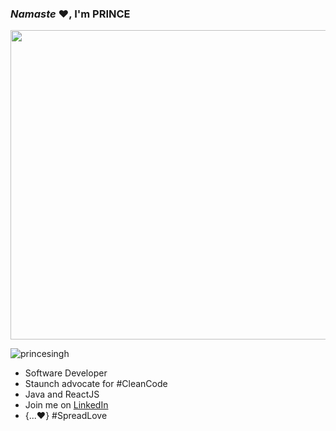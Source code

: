 ### ***Namaste*** ♥️, I'm PRINCE

<img
src="https://firebasestorage.googleapis.com/v0/b/prince-photos.appspot.com/o/My%20Post.jpg?alt=media&token=4d6fd8c8-c029-4f20-8fce-399990389883"
alt="" align="center"
width="770" height="495"
/>

<p align="left"> <img src="https://komarev.com/ghpvc/?username=cap-singh&label=Profile%20views&color=0e75b6&style=flat" alt="princesingh" /> </p>


- Software Developer
- Staunch advocate for #CleanCode
- Java and ReactJS
- Join me on [LinkedIn](https://in.linkedin.com/in/prince-singh-a22584111)
- {...♥️} #SpreadLove

